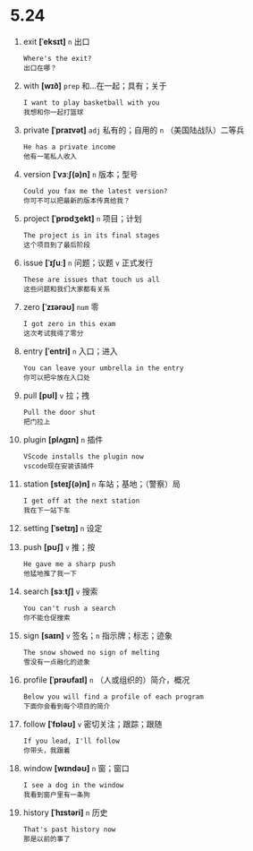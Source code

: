 # 5.24

1. exit **[ˈeksɪt]** `n` 出口

   ```
   Where's the exit?
   出口在哪？
   ```

2. with **[wɪð]** `prep` 和...在一起；具有；关于

   ```
   I want to play basketball with you
   我想和你一起打篮球
   ```

3. private **[ˈpraɪvət]** `adj` 私有的；自用的 `n` （美国陆战队）二等兵

   ```
   He has a private income
   他有一笔私人收入
   ```

4. version **[ˈvɜːʃ(ə)n]** `n` 版本；型号

   ```
   Could you fax me the latest version?
   你可不可以把最新的版本传真给我？
   ```

5. project **[ˈprɒdʒekt]** `n` 项目；计划

   ```
   The project is in its final stages
   这个项目到了最后阶段
   ```

6. issue **[ˈɪʃuː]** `n` 问题；议题 `v` 正式发行

   ```
   These are issues that touch us all
   这些问题和我们大家都有关系
   ```

7. zero **[ˈzɪərəʊ]** `num` 零

   ```
   I got zero in this exam
   这次考试我得了零分
   ```

8. entry **[ˈentri]** `n` 入口；进入

   ```
   You can leave your umbrella in the entry
   你可以把伞放在入口处
   ```

9. pull **[pʊl]** `v` 拉；拽

   ```
   Pull the door shut
   把门拉上
   ```

10. plugin **[plʌgɪn]** `n` 插件

    ```
    VScode installs the plugin now
    vscode现在安装该插件
    ```

11. station **[steɪʃ(ə)n]** `n` 车站；基地；（警察）局

    ```
    I get off at the next station
    我在下一站下车
    ```

12. setting **[ˈsetɪŋ]** `n` 设定

13. push **[pʊʃ]** `v` 推；按

    ```
    He gave me a sharp push
    他猛地推了我一下
    ```

14. search **[sɜːtʃ]** `v` 搜索

    ```
    You can't rush a search
    你不能仓促搜索
    ```

15. sign **[saɪn]** `v` 签名；`n` 指示牌；标志；迹象

    ```
    The snow showed no sign of melting
    雪没有一点融化的迹象
    ```

16. profile **[ˈprəʊfaɪl]** `n` （人或组织的）简介，概况

    ```
    Below you will find a profile of each program
    下面你会看到每个项目的简介
    ```

17. follow **[ˈfɒləʊ]** `v` 密切关注；跟踪；跟随

    ```
    If you lead, I'll follow
    你带头，我跟着
    ```

18. window **[wɪndəʊ]** `n` 窗；窗口

    ```
    I see a dog in the window
    我看到窗户里有一条狗
    ```

19. history **[ˈhɪstəri]** `n` 历史
    ```
    That's past history now
    那是以前的事了
    ```

